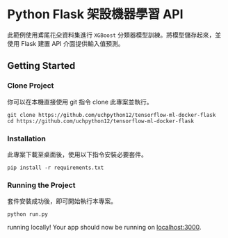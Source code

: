 # Python Flask 架設機器學習 API
此範例使用鳶尾花朵資料集進行 `XGBoost` 分類器模型訓練。將模型儲存起來，並使用 Flask 建置 API 介面提供輸入值預測。

## Getting Started
### Clone Project
你可以在本機直接使用 git 指令 clone 此專案並執行。

```
git clone https://github.com/uchpython12/tensorflow-ml-docker-flask
cd https://github.com/uchpython12/tensorflow-ml-docker-flask
```

### Installation
此專案下載至桌面後，使用以下指令安裝必要套件。

```
pip install -r requirements.txt
```

### Running the Project
套件安裝成功後，即可開始執行本專案。

```
python run.py
```

running locally! Your app should now be running on [localhost:3000](http://localhost:3000/).